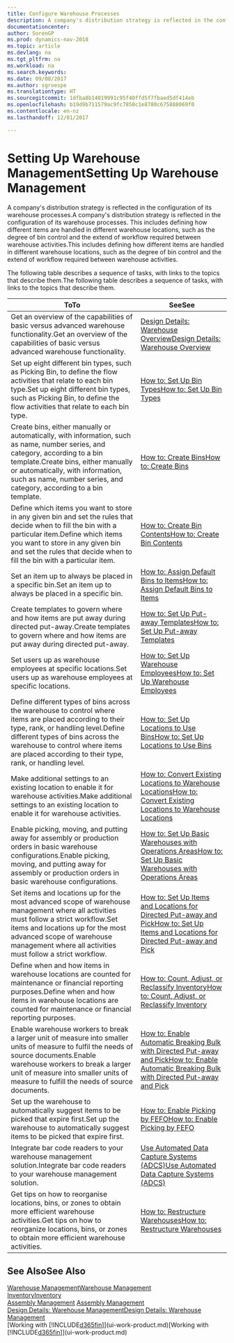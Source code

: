 ```yaml
---
title: Configure Warehouse Processes
description: A company's distribution strategy is reflected in the configuration of its warehouse processes. This includes defining how different items are handled in different warehouse locations, such as the degree of bin control and the extend of workflow required between warehouse activities.
documentationcenter: 
author: SorenGP
ms.prod: dynamics-nav-2018
ms.topic: article
ms.devlang: na
ms.tgt_pltfrm: na
ms.workload: na
ms.search.keywords: 
ms.date: 09/08/2017
ms.author: sgroespe
ms.translationtype: HT
ms.sourcegitcommit: 1dfba8b14019991c95f40ffd5f7fbaed5df414eb
ms.openlocfilehash: b19d9b711579ac9fc7850c1e8780c675888069f0
ms.contentlocale: en-nz
ms.lasthandoff: 12/01/2017

---
```

# <a name="setting-up-warehouse-management"></a><span data-ttu-id="f293c-104">Setting Up Warehouse Management</span><span class="sxs-lookup"><span data-stu-id="f293c-104">Setting Up Warehouse Management</span></span>
<span data-ttu-id="f293c-105">A company's distribution strategy is reflected in the configuration of its warehouse processes.</span><span class="sxs-lookup"><span data-stu-id="f293c-105">A company's distribution strategy is reflected in the configuration of its warehouse processes.</span></span> <span data-ttu-id="f293c-106">This includes defining how different items are handled in different warehouse locations, such as the degree of bin control and the extend of workflow required between warehouse activities.</span><span class="sxs-lookup"><span data-stu-id="f293c-106">This includes defining how different items are handled in different warehouse locations, such as the degree of bin control and the extend of workflow required between warehouse activities.</span></span>  

 <span data-ttu-id="f293c-107">The following table describes a sequence of tasks, with links to the topics that describe them.</span><span class="sxs-lookup"><span data-stu-id="f293c-107">The following table describes a sequence of tasks, with links to the topics that describe them.</span></span>   

|<span data-ttu-id="f293c-108">**To**</span><span class="sxs-lookup"><span data-stu-id="f293c-108">**To**</span></span>|<span data-ttu-id="f293c-109">**See**</span><span class="sxs-lookup"><span data-stu-id="f293c-109">**See**</span></span>|  
|------------|-------------|  
|<span data-ttu-id="f293c-110">Get an overview of the capabilities of basic versus advanced warehouse functionality.</span><span class="sxs-lookup"><span data-stu-id="f293c-110">Get an overview of the capabilities of basic versus advanced warehouse functionality.</span></span>|[<span data-ttu-id="f293c-111">Design Details: Warehouse Overview</span><span class="sxs-lookup"><span data-stu-id="f293c-111">Design Details: Warehouse Overview</span></span>](design-details-warehouse-overview.md)|  
|<span data-ttu-id="f293c-112">Set up eight different bin types, such as Picking Bin, to define the flow activities that relate to each bin type.</span><span class="sxs-lookup"><span data-stu-id="f293c-112">Set up eight different bin types, such as Picking Bin, to define the flow activities that relate to each bin type.</span></span>|[<span data-ttu-id="f293c-113">How to: Set Up Bin Types</span><span class="sxs-lookup"><span data-stu-id="f293c-113">How to: Set Up Bin Types</span></span>](warehouse-how-to-set-up-bin-types.md)|  
|<span data-ttu-id="f293c-114">Create bins, either manually or automatically, with information, such as name, number series, and category, according to a bin template.</span><span class="sxs-lookup"><span data-stu-id="f293c-114">Create bins, either manually or automatically, with information, such as name, number series, and category, according to a bin template.</span></span>|[<span data-ttu-id="f293c-115">How to: Create Bins</span><span class="sxs-lookup"><span data-stu-id="f293c-115">How to: Create Bins</span></span>](warehouse-how-to-create-individual-bins.md)|  
|<span data-ttu-id="f293c-116">Define which items you want to store in any given bin and set the rules that decide when to fill the bin with a particular item.</span><span class="sxs-lookup"><span data-stu-id="f293c-116">Define which items you want to store in any given bin and set the rules that decide when to fill the bin with a particular item.</span></span>|[<span data-ttu-id="f293c-117">How to: Create Bin Contents</span><span class="sxs-lookup"><span data-stu-id="f293c-117">How to: Create Bin Contents</span></span>](warehouse-how-to-set-up-bin-contents.md)|  
|<span data-ttu-id="f293c-118">Set an item up to always be placed in a specific bin.</span><span class="sxs-lookup"><span data-stu-id="f293c-118">Set an item up to always be placed in a specific bin.</span></span>|[<span data-ttu-id="f293c-119">How to: Assign Default Bins to Items</span><span class="sxs-lookup"><span data-stu-id="f293c-119">How to: Assign Default Bins to Items</span></span>](warehouse-how-to-assign-default-bins-to-items.md)|
|<span data-ttu-id="f293c-120">Create templates to govern where and how items are put away during directed put-away.</span><span class="sxs-lookup"><span data-stu-id="f293c-120">Create templates to govern where and how items are put away during directed put-away.</span></span>|[<span data-ttu-id="f293c-121">How to: Set Up Put-away Templates</span><span class="sxs-lookup"><span data-stu-id="f293c-121">How to: Set Up Put-away Templates</span></span>](warehouse-how-to-set-up-put-away-templates.md)|
|<span data-ttu-id="f293c-122">Set users up as warehouse employees at specific locations.</span><span class="sxs-lookup"><span data-stu-id="f293c-122">Set users up as warehouse employees at specific locations.</span></span>|[<span data-ttu-id="f293c-123">How to: Set Up Warehouse Employees</span><span class="sxs-lookup"><span data-stu-id="f293c-123">How to: Set Up Warehouse Employees</span></span>](warehouse-how-to-set-up-warehouse-employees.md)|
|<span data-ttu-id="f293c-124">Define different types of bins across the warehouse to control where items are placed according to their type, rank, or handling level.</span><span class="sxs-lookup"><span data-stu-id="f293c-124">Define different types of bins across the warehouse to control where items are placed according to their type, rank, or handling level.</span></span>|[<span data-ttu-id="f293c-125">How to: Set Up Locations to Use Bins</span><span class="sxs-lookup"><span data-stu-id="f293c-125">How to: Set Up Locations to Use Bins</span></span>](warehouse-how-to-set-up-locations-to-use-bins.md)|
|<span data-ttu-id="f293c-126">Make additional settings to an existing location to enable it for warehouse activities.</span><span class="sxs-lookup"><span data-stu-id="f293c-126">Make additional settings to an existing location to enable it for warehouse activities.</span></span>|[<span data-ttu-id="f293c-127">How to: Convert Existing Locations to Warehouse Locations</span><span class="sxs-lookup"><span data-stu-id="f293c-127">How to: Convert Existing Locations to Warehouse Locations</span></span>](warehouse-how-to-convert-existing-locations-to-warehouse-locations.md)|
|<span data-ttu-id="f293c-128">Enable picking, moving, and putting away for assembly or production orders in basic warehouse configurations.</span><span class="sxs-lookup"><span data-stu-id="f293c-128">Enable picking, moving, and putting away for assembly or production orders in basic warehouse configurations.</span></span>|[<span data-ttu-id="f293c-129">How to: Set Up Basic Warehouses with Operations Areas</span><span class="sxs-lookup"><span data-stu-id="f293c-129">How to: Set Up Basic Warehouses with Operations Areas</span></span>](warehouse-how-to-set-up-basic-warehouses-with-operations-areas.md)|  
|<span data-ttu-id="f293c-130">Set items and locations up for the most advanced scope of warehouse management where all activities must follow a strict workflow.</span><span class="sxs-lookup"><span data-stu-id="f293c-130">Set items and locations up for the most advanced scope of warehouse management where all activities must follow a strict workflow.</span></span>|[<span data-ttu-id="f293c-131">How to: Set Up Items and Locations for Directed Put-away and Pick</span><span class="sxs-lookup"><span data-stu-id="f293c-131">How to: Set Up Items and Locations for Directed Put-away and Pick</span></span>](warehouse-how-to-set-up-items-for-directed-put-away-and-pick.md)|  
|<span data-ttu-id="f293c-132">Define when and how items in warehouse locations are counted for maintenance or financial reporting purposes.</span><span class="sxs-lookup"><span data-stu-id="f293c-132">Define when and how items in warehouse locations are counted for maintenance or financial reporting purposes.</span></span>|[<span data-ttu-id="f293c-133">How to: Count, Adjust, or Reclassify Inventory</span><span class="sxs-lookup"><span data-stu-id="f293c-133">How to: Count, Adjust, or Reclassify Inventory</span></span>](inventory-how-count-adjust-reclassify.md)|
|<span data-ttu-id="f293c-134">Enable warehouse workers to break a larger unit of measure into smaller units of measure to fulfil the needs of source documents.</span><span class="sxs-lookup"><span data-stu-id="f293c-134">Enable warehouse workers to break a larger unit of measure into smaller units of measure to fulfill the needs of source documents.</span></span>|[<span data-ttu-id="f293c-135">How to: Enable Automatic Breaking Bulk with Directed Put-away and Pick</span><span class="sxs-lookup"><span data-stu-id="f293c-135">How to: Enable Automatic Breaking Bulk with Directed Put-away and Pick</span></span>](warehouse-enable-automatic-breaking-bulk-with-directed-put-away-and-pick.md)|  
|<span data-ttu-id="f293c-136">Set up the warehouse to automatically suggest items to be picked that expire first.</span><span class="sxs-lookup"><span data-stu-id="f293c-136">Set up the warehouse to automatically suggest items to be picked that expire first.</span></span>|[<span data-ttu-id="f293c-137">How to: Enable Picking by FEFO</span><span class="sxs-lookup"><span data-stu-id="f293c-137">How to: Enable Picking by FEFO</span></span>](warehouse-picking-by-fefo.md)|
|<span data-ttu-id="f293c-138">Integrate bar code readers to your warehouse management solution.</span><span class="sxs-lookup"><span data-stu-id="f293c-138">Integrate bar code readers to your warehouse management solution.</span></span>|[<span data-ttu-id="f293c-139">Use Automated Data Capture Systems (ADCS)</span><span class="sxs-lookup"><span data-stu-id="f293c-139">Use Automated Data Capture Systems (ADCS)</span></span>](warehouse-use-automated-data-capture-systems-adcs.md)|  
|<span data-ttu-id="f293c-140">Get tips on how to reorganise locations, bins, or zones to obtain more efficient warehouse activities.</span><span class="sxs-lookup"><span data-stu-id="f293c-140">Get tips on how to reorganize locations, bins, or zones to obtain more efficient warehouse activities.</span></span>|[<span data-ttu-id="f293c-141">How to: Restructure Warehouses</span><span class="sxs-lookup"><span data-stu-id="f293c-141">How to: Restructure Warehouses</span></span>](warehouse-how-to-restructure-warehouses.md)|  

## <a name="see-also"></a><span data-ttu-id="f293c-142">See Also</span><span class="sxs-lookup"><span data-stu-id="f293c-142">See Also</span></span>  
[<span data-ttu-id="f293c-143">Warehouse Management</span><span class="sxs-lookup"><span data-stu-id="f293c-143">Warehouse Management</span></span>](warehouse-manage-warehouse.md)  
[<span data-ttu-id="f293c-144">Inventory</span><span class="sxs-lookup"><span data-stu-id="f293c-144">Inventory</span></span>](inventory-manage-inventory.md)  
<span data-ttu-id="f293c-145">[Assembly Management](assembly-assemble-items.md)  </span><span class="sxs-lookup"><span data-stu-id="f293c-145">[Assembly Management](assembly-assemble-items.md)  </span></span>  
[<span data-ttu-id="f293c-146">Design Details: Warehouse Management</span><span class="sxs-lookup"><span data-stu-id="f293c-146">Design Details: Warehouse Management</span></span>](design-details-warehouse-management.md)  
<span data-ttu-id="f293c-147">[Working with [!INCLUDE[d365fin](includes/d365fin_md.md)]](ui-work-product.md)</span><span class="sxs-lookup"><span data-stu-id="f293c-147">[Working with [!INCLUDE[d365fin](includes/d365fin_md.md)]](ui-work-product.md)</span></span>


